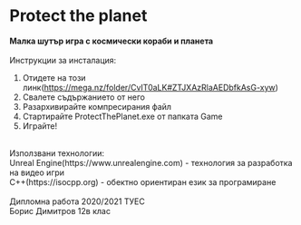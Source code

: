 # Protect the planet</br>
<b>Малка шутър игра с космически кораби и планета</b></br> 
</br>
Инструкции за инсталация:</br>
1) Отидете на този линк(https://mega.nz/folder/CvIT0aLK#ZTJXAzRlaAEDbfkAsG-xyw)</br>
2) Свалете съдържанието от него</br>
3) Разархивирайте компресирания файл</br>
4) Стартирайте ProtectThePlanet.exe от папката Game</br>
5) Играйте!</br>
</br>
Използвани технологии:</br>
Unreal Engine(https://www.unrealengine.com) - технология за разработка на видео игри</br>
C++(https://isocpp.org) - обектно ориентиран език за програмиране</br> 
</br> 
Дипломна работа 2020/2021 ТУЕС</br>
Борис Димитров 12в клас 
